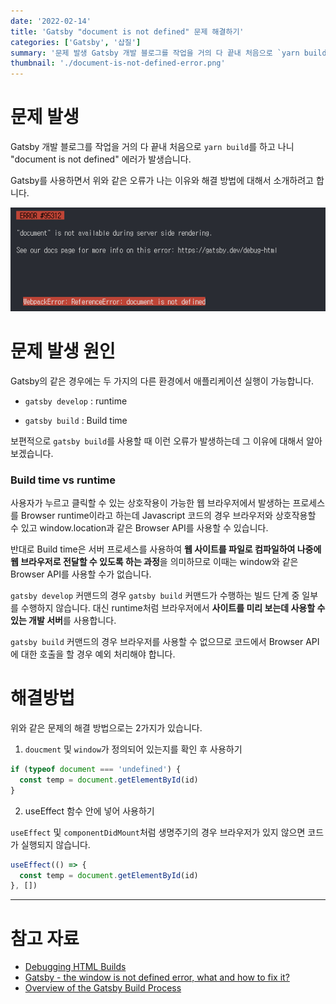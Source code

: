 ```yaml
---
date: '2022-02-14'
title: 'Gatsby "document is not defined" 문제 해결하기'
categories: ['Gatsby', '삽질']
summary: '문제 발생 Gatsby 개발 블로그를 작업을 거의 다 끝내 처음으로 `yarn build`를 하고 나니 "document is not defined" 에러가 발생습니다. Gatsby를 사용하면서 위와 같은 오류가 나는 이유와 해결 방법에 대해서 소개하려고 합니다.'
thumbnail: './document-is-not-defined-error.png'
---
```


# 문제 발생

Gatsby 개발 블로그를 작업을 거의 다 끝내 처음으로 `yarn build`를 하고 나니 "document is not defined" 에러가 발생습니다.

Gatsby를 사용하면서 위와 같은 오류가 나는 이유와 해결 방법에 대해서 소개하려고 합니다.

![document is not defined img](./document-is-not-defined-error2.png)

# 문제 발생 원인

Gatsby의 같은 경우에는 두 가지의 다른 환경에서 애플리케이션 실행이 가능합니다.

- `gatsby develop` : runtime

- `gatsby build` : Build time

보편적으로 `gatsby build`를 사용할 때 이런 오류가 발생하는데 그 이유에 대해서 알아보겠습니다.

### Build time vs runtime

사용자가 누르고 클릭할 수 있는 상호작용이 가능한 웹 브라우저에서 발생하는 프로세스를 Browser runtime이라고 하는데
Javascript 코드의 경우 브라우저와 상호작용할 수 있고 window.location과 같은 Browser API를 사용할 수 있습니다.

반대로 Build time은 서버 프로세스를 사용하여 **웹 사이트를 파일로 컴파일하여 나중에 웹 브라우저로 전달할 수 있도록 하는 과정**을 의미하므로 이때는 window와 같은 Browser API를 사용할 수가 없습니다.

`gatsby develop` 커맨드의 경우 `gatsby build` 커맨드가 수행하는 빌드 단계 중 일부를 수행하지 않습니다.
대신 runtime처럼 브라우저에서 **사이트를 미리 보는데 사용할 수 있는 개발 서버**를 사용합니다.

`gatsby build` 커맨드의 경우 브라우저를 사용할 수 없으므로 코드에서 Browser API에 대한 호출을 할 경우 예외 처리해야 합니다.

# 해결방법

위와 같은 문제의 해결 방법으로는 2가지가 있습니다.

1. `doucment` 및 `window`가 정의되어 있는지를 확인 후 사용하기

```javascript
if (typeof document === 'undefined') {
  const temp = document.getElementById(id)
}
```

2. useEffect 함수 안에 넣어 사용하기

`useEffect` 및 `componentDidMount`처럼 생명주기의 경우 브라우저가 있지 않으면 코드가 실행되지 않습니다.

```javascript
useEffect(() => {
  const temp = document.getElementById(id)
}, [])
```

---

# 참고 자료

- [Debugging HTML Builds](https://www.gatsbyjs.com/docs/debugging-html-builds/)
- [Gatsby - the window is not defined error, what and how to fix it?](https://blog.greenroots.info/gatsby-the-window-is-not-defined-error-what-and-how-to-fix-it)
- [Overview of the Gatsby Build Process](https://www.gatsbyjs.com/docs/conceptual/overview-of-the-gatsby-build-process/)
